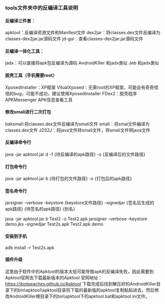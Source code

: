 ### tools文件夹中的反编译工具说明


#### 反编译三件套：
apktool：反编译资源文件和Manifest文件
dex2jar：将classes.dex文件反编译为classes-dex2jar.jar源码文件
jd-gui：查看classes-dex2jar.jar源码文件


#### 反编译一体化工具：
jadx：可以直接将apk包反编译为源码
AndroidKiller 和jadx类似
Jeb 和jadx类似


#### 脱壳工具（手机需要root）
XposedInstaller：XP框架
VitualXposed：无需root的XP框架，可能会有奇奇怪怪的bug，可能不成功，建议使用XposedInstaller
FDex2：脱壳程序
APKMessenger APK信息查看工具

#### 修改smali进行二次打包
baksmali:将classes.dex文件反编译为smali文件
smali：将smai文件编译为classes.dex文件
J2S2J：将java文件转smali文件，将smali文件转java文件

#### 反编译命令行
java -jar apktool.jar d -f {待反编译的apk路径} -o {反编译后的文件路径}

#### 打包命令行
java -jar apktool.jar b {待打包的文件路径} -o {打包后的apk路径}

#### 签名命令行
jarsigner -verbose -keystore {keystore文件路径} -signedjar {签名后生成的apk路径} {待签名的apk路径} {别名}

java -jar apktool.jar b Test2 -o Test2.apk
jarsigner -verbose -keystore demo.jks -signedjar Test2s.apk Test2.apk demo

#### 安装到手机
adb install -r Test2s.apk

#### 插件升级
这里由于软件中的Apktool的版本太低可能导致apk的反编译失败，因此需要到Apktool官网去下载最新版本的Apktool
官网地址：https://ibotpeaches.github.io/Apktool
下载完成后找到解压好的AndroidKiller目录下的bin\apktool\apktool目录将下载的最新版的apktool复制粘贴进去，然后修改AndroidKiller根目录下的bin\apktool下的apktool.bat和apktool.ini文件。
